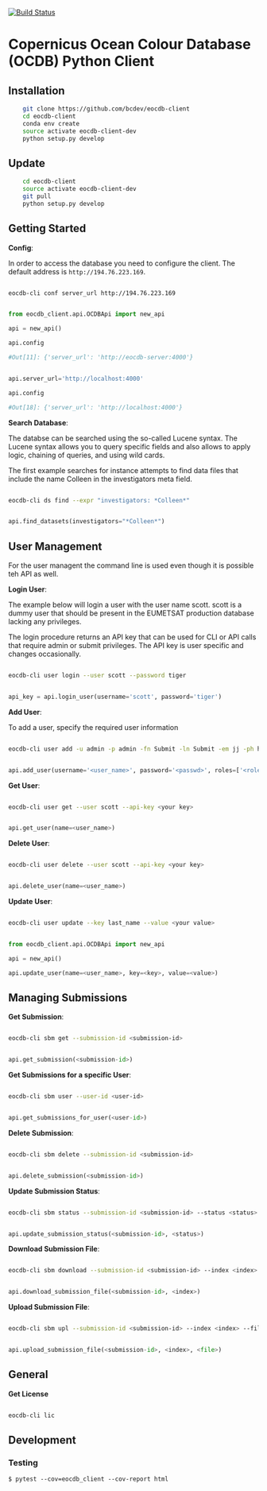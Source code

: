 [![Build Status](https://travis-ci.org/bcdev/eocdb-client.svg?branch=master)](https://travis-ci.org/bcdev/eocdb-client)

# Copernicus Ocean Colour Database (OCDB) Python Client


## Installation

```bash
    git clone https://github.com/bcdev/eocdb-client
    cd eocdb-client
    conda env create
    source activate eocdb-client-dev
    python setup.py develop
```

## Update

```bash
    cd eocdb-client
    source activate eocdb-client-dev
    git pull
    python setup.py develop
```



## Getting Started

__Config__:

In order to access the database you need to configure the client.
The default address is ```http://194.76.223.169```.

```bash

eocdb-cli conf server_url http://194.76.223.169

```


```python

from eocdb_client.api.OCDBApi import new_api

api = new_api()

api.config

#Out[11]: {'server_url': 'http://eocdb-server:4000'}


api.server_url='http://localhost:4000'

api.config

#Out[18]: {'server_url': 'http://localhost:4000'}


```


__Search Database__:


The databse can be searched using the so-called Lucene syntax. The Lucene
syntax allows you to query specific fields and also allows to apply logic,
chaining of queries, and using wild cards.

The first example searches for instance attempts to find data files
that include the name Colleen in the investigators meta field.

```bash

eocdb-cli ds find --expr "investigators: *Colleen*"

```

```python

api.find_datasets(investigators="*Colleen*")

```


## User Management

For the user managent the command line is used even though it is possible
teh API as well.


__Login User__:


The example below will login a user with the user name scott. scott is
a dummy user that should be present in the EUMETSAT production database
 lacking any privileges.

The login procedure returns an API key that can be used for CLI or API
calls that require admin or submit privileges. The API key is user specific
and changes occasionally.

```bash

eocdb-cli user login --user scott --password tiger

```


```python

api_key = api.login_user(username='scott', password='tiger')

```

__Add User__:

To add a user, specify the required user information


```bash

eocdb-cli user add -u admin -p admin -fn Submit -ln Submit -em jj -ph hh -r admin

```

```python

api.add_user(username='<user_name>', password='<passwd>', roles=['<role1>, <role2>'])

```


__Get User__:


```bash

eocdb-cli user get --user scott --api-key <your key>

```

```python

api.get_user(name=<user_name>)

```


__Delete User__:


```bash

eocdb-cli user delete --user scott --api-key <your key>

```

```python

api.delete_user(name=<user_name>)

```


__Update User__:

```bash

eocdb-cli user update --key last_name --value <your value>

```

```python

from eocdb_client.api.OCDBApi import new_api

api = new_api()

api.update_user(name=<user_name>, key=<key>, value=<value>)

```


## Managing Submissions

__Get Submission__:


```bash

eocdb-cli sbm get --submission-id <submission-id>

```


```python

api.get_submission(<submission-id>)

```


__Get Submissions for a specific User__:


```bash

eocdb-cli sbm user --user-id <user-id>

```


```python

api.get_submissions_for_user(<user-id>)

```


__Delete Submission__:


```bash

eocdb-cli sbm delete --submission-id <submission-id>

```


```python

api.delete_submission(<submission-id>)

```


__Update Submission Status__:


```bash

eocdb-cli sbm status --submission-id <submission-id> --status <status>

```


```python

api.update_submission_status(<submission-id>, <status>)

```


__Download Submission File__:


```bash

eocdb-cli sbm download --submission-id <submission-id> --index <index>

```


```python

api.download_submission_file(<submission-id>, <index>)

```


__Upload Submission File__:


```bash

eocdb-cli sbm upl --submission-id <submission-id> --index <index> --file <file>

```


```python

api.upload_submission_file(<submission-id>, <index>, <file>)

```


## General

__Get License__


```bash

eocdb-cli lic

```


## Development

### Testing

    $ pytest --cov=eocdb_client --cov-report html
